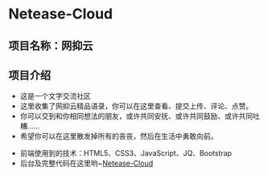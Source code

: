 # Netease-Cloud
## 项目名称：网抑云
## 项目介绍
- 这是一个文字交流社区
- 这里收集了网抑云精品语录，你可以在这里查看、提交上传、评论、点赞。
- 你可以交到和你相同想法的朋友，或许共同安抚、或许共同鼓励、或许共同吐糟......
- 希望你可以在这里散发掉所有的丧丧，然后在生活中勇敢向前。
* 前端使用到的技术：HTML5、CSS3、JavaScript、JQ、Bootstrap
* 后台及完整代码在这里哟~[Netease-Cloud](https://github.com/GodT-7/ThkLoveKsr.git)
